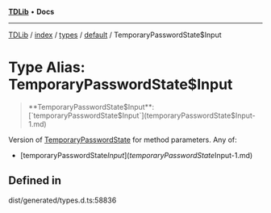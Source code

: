 [**TDLib**](../../../../../../README.md) • **Docs**

***

[TDLib](../../../../../../modules.md) / [index](../../../../../README.md) / [types](../../../README.md) / [default](../README.md) / TemporaryPasswordState$Input

# Type Alias: TemporaryPasswordState$Input

> **TemporaryPasswordState$Input**: [`temporaryPasswordState$Input`](temporaryPasswordState$Input-1.md)

Version of [TemporaryPasswordState](TemporaryPasswordState.md) for method parameters.
Any of:
- [temporaryPasswordState$Input](temporaryPasswordState$Input-1.md)

## Defined in

dist/generated/types.d.ts:58836
